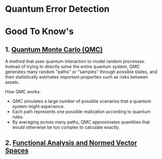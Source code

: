 # Quantum Error Detection

# Good To Know's
## 1. [Quantum Monte Carlo (QMC)](https://duckbucks.com/a/cracking-the-quantum-future-of-finance)
A method that uses quantum interaction to model random processes. Instead of trying to directly solve the entire quantum system, QMC generates many random "paths" or "samples" through possible states, and then statistically estimates important properties such as risks between assets.

How QMC works:
- QMC simulates a large number of possible scenarios that a quantum system might experience.
- Each path represents one possible realization according to quantum rules.
- By averaging across many paths, QMC approximates quantities that would otherwise be too complex to calculate exactly.

## 2. [Functional Analysis and Normed Vector Spaces](https://en.wikipedia.org/wiki/Functional_analysis)